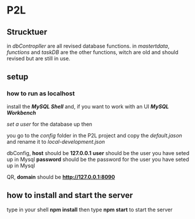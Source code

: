 
# P2L

## Strucktuer

in *dbContropller* are all revised database functions.
in *mastertdata*, *functions* and *taskDB* are the other functions, witch are old and should revised but are still in use.

## setup

### how to run as localhost

install the ***MySQL Shell*** and, if you want to work with an UI ***MySQL Workbench***

*set a user* for the database up then

you go to the *config* folder in the P2L project and copy the *default.jason* and 
rename it to *local-development.json*

dbConfig, **host** should be **127.0.0.1**
**user** should be the user you have seted up in Mysql
**password** should be the password for the user you have seted up in Mysql

QR, **domain** should be **http://127.0.0.1:8090**

## how to install and start the server

type in your shell **npm install**
then type **npm start** to start the server